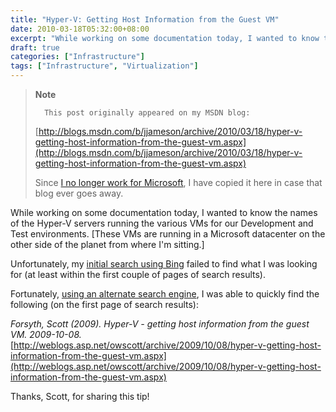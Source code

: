 ```yaml
---
title: "Hyper-V: Getting Host Information from the Guest VM"
date: 2010-03-18T05:32:00+08:00
excerpt: "While working on some documentation today, I wanted to know the names of the Hyper-V servers running the various VMs for our Development and Test environments. [These VMs are running in a Microsoft datacenter on the other side of the planet from where..."
draft: true
categories: ["Infrastructure"]
tags: ["Infrastructure", "Virtualization"]
---
```


> **Note**
> 
> 
> 		This post originally appeared on my MSDN blog:  
>   
> 
> 
> [http://blogs.msdn.com/b/jjameson/archive/2010/03/18/hyper-v-getting-host-information-from-the-guest-vm.aspx](http://blogs.msdn.com/b/jjameson/archive/2010/03/18/hyper-v-getting-host-information-from-the-guest-vm.aspx)
> 
> 
> Since
> 		[I no longer work for Microsoft](/blog/jjameson/archive/2011/09/02/last-day-with-microsoft.aspx), I have copied it here in case that 
> 		blog ever goes away.


While working on some documentation today, I wanted to know the names of the Hyper-V servers running the various VMs for our Development and Test environments. [These VMs are running in a Microsoft datacenter on the other side of the planet from where I'm sitting.]

Unfortunately, my[initial search using Bing](http://www.bing.com/search?q=Hyper-V+guest+determine+host&amp;sc=1-28&amp;FORM=PORE) failed to find what I was looking for (at least within the first couple of pages of search results).

Fortunately,[using an alternate search engine](http://www.google.com/search?q=Hyper-V+guest+determine+host&amp;hl=en), I was able to quickly find the following (on the first page of search results):

<cite>Forsyth, Scott (2009). Hyper-V - getting host information from the 	guest VM. 2009-10-08.</cite>
[http://weblogs.asp.net/owscott/archive/2009/10/08/hyper-v-getting-host-information-from-the-guest-vm.aspx](http://weblogs.asp.net/owscott/archive/2009/10/08/hyper-v-getting-host-information-from-the-guest-vm.aspx)


Thanks, Scott, for sharing this tip!

